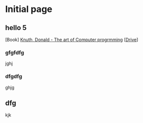 # Initial page

## hello 5

\[Book\] [Knuth, Donald - The art of Computer progrmming](https://www.amazon.com/Computer-Programming-Volumes-1-4A-Boxed/dp/0321751043) \[[Drive](https://drive.google.com/drive/search?q=knuth%20art%20computer%20programming)\]

### gfgfdfg

jghj

### dfgdfg

ghjg

## dfg

kjk


